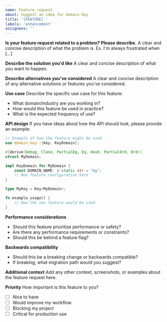 ```yaml
---
name: Feature request
about: Suggest an idea for domain-key
title: '[FEATURE] '
labels: 'enhancement'
assignees: ''
---
```


**Is your feature request related to a problem? Please describe.**
A clear and concise description of what the problem is. Ex. I'm always frustrated when [...]

**Describe the solution you'd like**
A clear and concise description of what you want to happen.

**Describe alternatives you've considered**
A clear and concise description of any alternative solutions or features you've considered.

**Use case**
Describe the specific use case for this feature:
- What domain/industry are you working in?
- How would this feature be used in practice?
- What is the expected frequency of use?

**API design**
If you have ideas about how the API should look, please provide an example:

```rust
// Example of how the feature might be used
use domain_key::{Key, KeyDomain};

#[derive(Debug, Clone, PartialEq, Eq, Hash, PartialOrd, Ord)]
struct MyDomain;

impl KeyDomain for MyDomain {
    const DOMAIN_NAME: &'static str = "my";
    // New feature configuration here
}

type MyKey = Key<MyDomain>;

fn example_usage() {
    // How the new feature would be used
}
```

**Performance considerations**
- Should this feature prioritize performance or safety?
- Are there any performance requirements or constraints?
- Should this be behind a feature flag?

**Backwards compatibility**
- Should this be a breaking change or backwards compatible?
- If breaking, what migration path would you suggest?

**Additional context**
Add any other context, screenshots, or examples about the feature request here.

**Priority**
How important is this feature to you?
- [ ] Nice to have
- [ ] Would improve my workflow
- [ ] Blocking my project
- [ ] Critical for production use